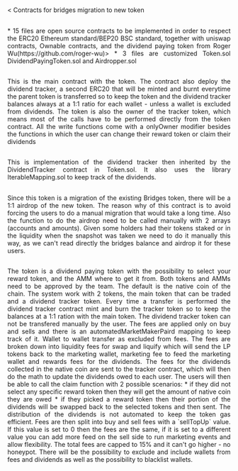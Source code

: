 <h1 align="center"><Token token contracts folder></h1>

<h2 align="left"><Testnet></h2>
<p align="justify"><
Contracts for bridges migration to new token
<h2 align="left"><Mainnet></h2>
<p align="justify"><Contracts for Mainnet></p>

<h2 align="center"><Token Contract structure></h2>

<h3 align="left"><The code is splitted in 18 files></h3>
<p align="justify">
* 15 files are open source contracts to be implemented in order to respect the ERC20 Ethereum standard/BEP20 BSC standard, together with uniswap contracts, Ownable contracts, and the dividend paying token from Roger Wu(https://github.com/roger-wu)>
* 3 files are customized Token.sol DividendPayingToken.sol and Airdropper.sol</p>
<h2 align="center"><Token Customized files></h2>
<h2 align="center"><Token Token.sol></h2>
<p align="justify">
This is the main contract with the token. The contract also deploy the dividend tracker, a second ERC20 that will be minted and burnt everytime the parent token is transferred so to keep the token and the dividend tracker balances always at a 1:1 ratio for each wallet - unless a wallet is excluded from dividends.
The token is also the owner of the tracker token, which means most of the calls have to be performed directly from the token contract.
All the write functions come with a onlyOwner modifier besides the functions in which the user can change their reward token or claim their dividends
</p>
<h2 align="center"><Token DividendPayingToken.sol></h2>
<p align="justify">
This is implementation of the dividend tracker then inherited by the DividendTracker contract in Token.sol. It also uses the library IterableMapping.sol to keep track of the dividends.
</p>
<h2 align="center"><Token Airdropper.sol></h2>
<p align="justify">
Since this token is a migration of the existing Bridges token, there will be a 1:1 airdrop of the new token. The reason why of this contract is to avoid forcing the users to do a manual migration that would take a long time. Also the function to do the airdrop need to be called manually with 2 arrays (accounts and amounts). Given some holders had their tokens staked or in the liquidity when the snapshot was taken we need to do it manually this way, as we can't read directly the bridges balance and airdrop it for these users.</p>
<h2 align="center"><Overview></h2>
<p align="justify">
The token is a dividend paying token with the possibility to select your reward token, and the AMM where to get it from. Both tokens and AMMs need to be approved by the team. The default is the native coin of the chain. The system work with 2 tokens, the main token that can be traded and a dividend tracker token. Every time a transfer is performed the dividend tracker contract mint and burn the tracker token so to keep the balances at a 1:1 ration with the main token. The dividend tracker token can not be transfered manually by the user.
 The fees are applied only on buy and sells and there is an automatedMarketMakerPaird mapping to keep track of it. Wallet to wallet transfer as excluded from fees. The fees are broken down into liquidity fees for swap and liquify which will send the LP tokens back to the marketing wallet, marketing fee to feed the marketing wallet and rewards fees for the dividends. The fees for the dividends collected in the native coin are sent to the tracker contract, which will then do the math to update the dividends owed to each user.
The users will then be able to call the claim function with 2 possible scenarios:
* if they did not select any specific reward token then they will get the amount of native coin they are owed
* if they picked a reward token then their portion of the dividends will be swapped back to the selected tokens and then sent.
The distribution of the dividends is not automated to keep the token gas efficient.
Fees are then split into buy and sell fees with a `sellTopUp` value. If this value is set to 0 then the fees are the same, if it is set to a different value you can add more feed on the sell side to run marketing events and allow flexibility.
The total fees are capped to 15% and it can't go higher - no honeypot.
There will be the possibility to exclude and include wallets from fees and dividends as well as the possibility to blacklist wallets.
</p>







